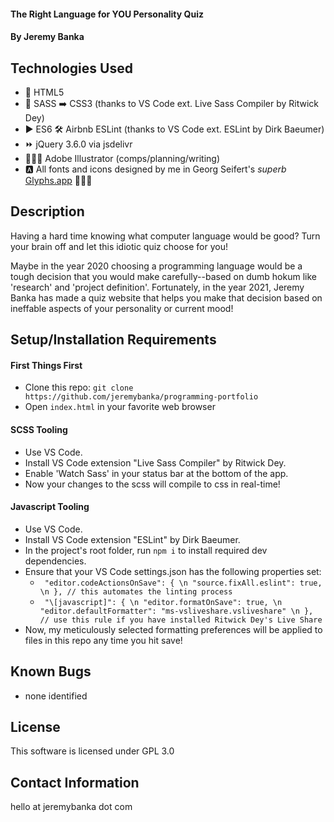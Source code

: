 #### The Right Language for YOU Personality Quiz

#### By Jeremy Banka

## Technologies Used

* 📄 HTML5
* 💅 SASS ➡️ CSS3 (thanks to VS Code ext. Live Sass Compiler by Ritwick Dey)
* ▶️ ES6 🛠 Airbnb ESLint (thanks to VS Code ext. ESLint by Dirk Baeumer)
* ⏩ jQuery 3.6.0 via jsdelivr
* 👨🏻‍🎨 Adobe Illustrator (comps/planning/writing)
* 🅰️ All fonts and icons designed by me in Georg Seifert's _superb_  [Glyphs.app](https://glyphsapp.com) 💚💚💚

## Description

Having a hard time knowing what computer language would be good? Turn your brain off and let this idiotic quiz choose for you!

Maybe in the year 2020 choosing a programming language would be a tough decision that you would make carefully--based on dumb hokum like 'research' and 'project definition'. Fortunately, in the year 2021, Jeremy Banka has made a quiz website that helps you make that decision based on ineffable aspects of your personality or current mood!

## Setup/Installation Requirements

#### First Things First
* Clone this repo: `git clone https://github.com/jeremybanka/programming-portfolio`
* Open `index.html` in your favorite web browser

#### SCSS Tooling
* Use VS Code.
* Install VS Code extension "Live Sass Compiler" by Ritwick Dey.
* Enable 'Watch Sass' in your status bar at the bottom of the app.
* Now your changes to the scss will compile to css in real-time!

#### Javascript Tooling
* Use VS Code.
* Install VS Code extension "ESLint" by Dirk Baeumer.
* In the project's root folder, run `npm i` to install required dev dependencies.
* Ensure that your VS Code settings.json has the following properties set:
  + ` "editor.codeActionsOnSave": { \n
        "source.fixAll.eslint": true, \n
      }, // this automates the linting process` 
  + ` "\[javascript]": { \n
      "editor.formatOnSave": true, \n
      "editor.defaultFormatter": "ms-vsliveshare.vsliveshare" \n
    }, // use this rule if you have installed Ritwick Dey's Live Share` 
* Now, my meticulously selected formatting preferences will be applied to files in this repo any time you hit save!

## Known Bugs

* none identified

## License

This software is licensed under GPL 3.0

## Contact Information

hello at jeremybanka dot com